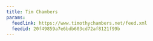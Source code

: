 ```yaml
---
title: Tim Chambers
params:
  feedlink: https://www.timothychambers.net/feed.xml
  feedid: 20f49859a7e6bdb603cd72af8121f99b
---
```


